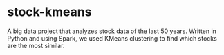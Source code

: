 # stock-kmeans

A big data project that analyzes stock data of the last 50 years. Written in Python and using Spark, we used KMeans clustering to find which stocks are the most similar.
